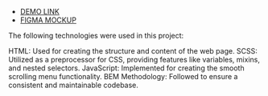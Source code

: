 - [DEMO LINK](https://maksimkad.github.io/mybike-landing-page/)
- [FIGMA MOCKUP](https://www.figma.com/file/NZQAIydtHo5QkINyGLHNcq/BIKE-New-Version?type=design&node-id=0-1&mode=design&t=E6Cz4msvSxfkImw0-0)
  
The following technologies were used in this project:

HTML: Used for creating the structure and content of the web page.
SCSS: Utilized as a preprocessor for CSS, providing features like variables, mixins, and nested selectors.
JavaScript: Implemented for creating the smooth scrolling menu functionality.
BEM Methodology: Followed to ensure a consistent and maintainable codebase.
